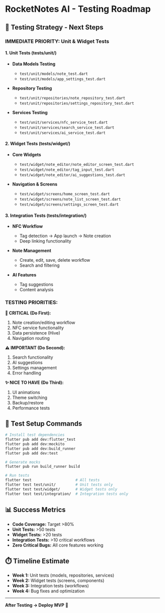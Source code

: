 # RocketNotes AI - Testing Roadmap

## 🧪 Testing Strategy - Next Steps

### **IMMEDIATE PRIORITY: Unit & Widget Tests**

#### **1. Unit Tests (tests/unit/)**
- **Data Models Testing**
  - `test/unit/models/note_test.dart`
  - `test/unit/models/app_settings_test.dart`
  
- **Repository Testing**
  - `test/unit/repositories/note_repository_test.dart`
  - `test/unit/repositories/settings_repository_test.dart`
  
- **Services Testing**
  - `test/unit/services/nfc_service_test.dart`
  - `test/unit/services/search_service_test.dart`
  - `test/unit/services/ai_service_test.dart`

#### **2. Widget Tests (tests/widget/)**
- **Core Widgets**
  - `test/widget/note_editor/note_editor_screen_test.dart`
  - `test/widget/note_editor/tag_input_test.dart`
  - `test/widget/note_editor/ai_suggestions_test.dart`
  
- **Navigation & Screens**
  - `test/widget/screens/home_screen_test.dart`
  - `test/widget/screens/note_list_screen_test.dart`
  - `test/widget/screens/settings_screen_test.dart`

#### **3. Integration Tests (tests/integration/)**
- **NFC Workflow**
  - Tag detection → App launch → Note creation
  - Deep linking functionality
  
- **Note Management**
  - Create, edit, save, delete workflow
  - Search and filtering
  
- **AI Features**
  - Tag suggestions
  - Content analysis

### **TESTING PRIORITIES:**

**🚨 CRITICAL (Do First):**
1. Note creation/editing workflow
2. NFC service functionality
3. Data persistence (Hive)
4. Navigation routing

**⚠️ IMPORTANT (Do Second):**
1. Search functionality
2. AI suggestions
3. Settings management
4. Error handling

**✨ NICE TO HAVE (Do Third):**
1. UI animations
2. Theme switching
3. Backup/restore
4. Performance tests

## 🔧 Test Setup Commands

```bash
# Install test dependencies
flutter pub add dev:flutter_test
flutter pub add dev:mockito
flutter pub add dev:build_runner
flutter pub add dev:test

# Generate mocks
flutter pub run build_runner build

# Run tests
flutter test                    # All tests
flutter test test/unit/         # Unit tests only
flutter test test/widget/       # Widget tests only
flutter test test/integration/  # Integration tests only
```

## 📊 Success Metrics

- **Code Coverage:** Target >80%
- **Unit Tests:** >50 tests
- **Widget Tests:** >20 tests  
- **Integration Tests:** >10 critical workflows
- **Zero Critical Bugs:** All core features working

## ⏱️ Timeline Estimate

- **Week 1:** Unit tests (models, repositories, services)
- **Week 2:** Widget tests (screens, components)
- **Week 3:** Integration tests (workflows)
- **Week 4:** Bug fixes and optimization

---

**After Testing → Deploy MVP** 🚀
